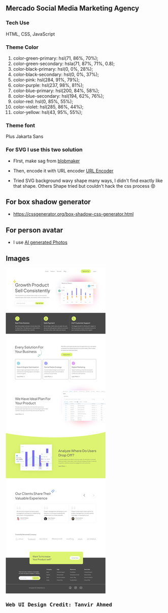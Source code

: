 ## Mercado Social Media Marketing Agency

### Tech Use

HTML, CSS, JavaScript

###  Theme Color 

1. color-green-primary: hsl(71, 86%, 70%);
2. color-green-secondary: hsla(71, 87%, 71%, 0.8);
3. color-black-primary: hsl(0, 0%, 28%);
4. color-black-secondary: hsl(0, 0%, 37%);
5. color-pink: hsl(284, 91%, 79%);
6. color-purple: hsl(237, 98%, 81%);
7. color-blue-primary: hsl(200, 84%, 58%);
8. color-blue-secondary: hsl(194, 62%, 76%);
9. color-red: hsl(0, 85%, 55%);
10. color-violet: hsl(285, 86%, 44%);
11. color-yellow: hsl(43, 95%, 55%);  

### Theme font

Plus Jakarta Sans

### For SVG I use this two solution

- FIrst, make sag from [blobmaker](https://www.blobmaker.app/)
- Then, encode it with URL encoder [URL Encoder](https://yoksel.github.io/url-encoder/)

- Tried SVG background wavy shape many ways, I didn't find exactly like that shape. Others Shape tried but couldn't hack the css process 😟

## For box shadow generator

- https://cssgenerator.org/box-shadow-css-generator.html

## For person avatar

- I use [AI generated Photos](https://generated.photos/)

## Images

<kbd>
    <img src="./project-images.png">    
<kbd/>

### Web UI Design Credit: **Tanvir Ahmed**


